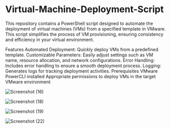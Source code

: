 # Virtual-Machine-Deployment-Script
This repository contains a PowerShell script designed to automate the deployment of virtual machines (VMs) from a specified template in VMware. This script simplifies the process of VM provisioning, ensuring consistency and efficiency in your virtual environment.

Features
Automated Deployment: Quickly deploy VMs from a predefined template.
Customizable Parameters: Easily adjust settings such as VM name, resource allocation, and network configurations.
Error Handling: Includes error handling to ensure a smooth deployment process.
Logging: Generates logs for tracking deployment activities.
Prerequisites
VMware PowerCLI installed
Appropriate permissions to deploy VMs in the target VMware environment

![Screenshot (16)](https://github.com/user-attachments/assets/cb38a434-0cbf-49a8-a00e-af6a8dd6f543)

![Screenshot (18)](https://github.com/user-attachments/assets/6c5da702-5d53-4d1a-8b22-4065b5d6d58a)

![Screenshot (19)](https://github.com/user-attachments/assets/f7cf0d9e-397b-44a4-bc80-887e8c8c4a33)

![Screenshot (22)](https://github.com/user-attachments/assets/36afa98f-f801-48a8-818f-e2a7998fb618)
